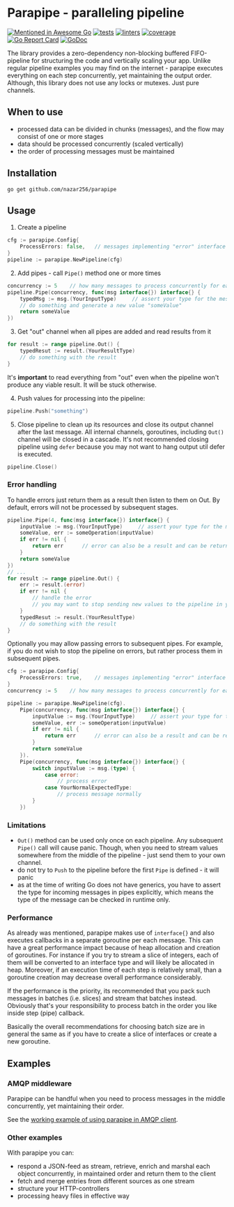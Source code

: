Parapipe - paralleling pipeline
===============================

[![Mentioned in Awesome Go](https://awesome.re/mentioned-badge-flat.svg)](https://github.com/avelino/awesome-go)
[![tests](https://github.com/nazar256/parapipe/actions/workflows/tests.yml/badge.svg)](https://github.com/nazar256/parapipe/actions/workflows/tests.yml)
[![linters](https://github.com/nazar256/parapipe/actions/workflows/linters.yml/badge.svg)](https://github.com/nazar256/parapipe/actions/workflows/linters.yml)
[![coverage](https://codecov.io/gh/nazar256/parapipe/branch/main/graph/badge.svg?token=N6NI66KPXG)](https://codecov.io/gh/nazar256/parapipe)
[![Go Report Card](https://goreportcard.com/badge/github.com/nazar256/parapipe)](https://goreportcard.com/report/github.com/nazar256/parapipe)
[![GoDoc](https://godoc.org/github.com/nazar256/parapipe?status.svg)](https://godoc.org/github.com/nazar256/parapipe)

The library provides a zero-dependency non-blocking buffered FIFO-pipeline 
for structuring the code and vertically scaling your app. 
Unlike regular pipeline examples you may find on the internet - parapipe executes everything on each step concurrently,
yet maintaining the output order. Although, this library does not use any locks or mutexes. Just pure channels.

When to use
-----------

* processed data can be divided in chunks (messages), and the flow may consist of one or more stages
* data should be processed concurrently (scaled vertically)
* the order of processing messages must be maintained

Installation
------------

```
go get github.com/nazar256/parapipe
```

Usage
-----

1. Create a pipeline

```go
cfg := parapipe.Config{
    ProcessErrors: false,	// messages implementing "error" interface will not be passed to subsequent workers
}
pipeline := parapipe.NewPipeline(cfg)
```

2. Add pipes - call `Pipe()` method one or more times
```go
concurrency := 5    // how many messages to process concurrently for each pipe
pipeline.Pipe(concurrency, func(msg interface{}) interface{} {
    typedMsg := msg.(YourInputType)     // assert your type for the message
    // do something and generate a new value "someValue"
    return someValue
})
   ```
3. Get "out" channel when all pipes are added and read results from it
```go
for result := range pipeline.Out() {
    typedResut := result.(YourResultType)
    // do something with the result
}
```
It's **important** to read everything from "out" even when the pipeline won't produce any viable result. 
It will be stuck otherwise.

4. Push values for processing into the pipeline:
```go
pipeline.Push("something")
```   

5. Close pipeline to clean up its resources and close its output channel after the last message. 
   All internal channels, goroutines, including `Out()` channel will be closed in a cascade.
   It's not recommended closing pipeline using `defer` because you may not want to hang output util defer is executed.
```go
pipeline.Close()
```   

### Error handling

To handle errors just return them as a result then listen to them on Out. 
By default, errors will not be processed by subsequent stages.
```go
pipeline.Pipe(4, func(msg interface{}) interface{} {
    inputValue := msg.(YourInputType)     // assert your type for the message
    someValue, err := someOperation(inputValue)
    if err != nil {
        return err      // error can also be a result and can be returned from a pipeline stage (pipe)
    }
    return someValue
})
// ...
for result := range pipeline.Out() {
    err := result.(error)
    if err != nil {
        // handle the error
        // you may want to stop sending new values to the pipeline in your own way and do close(pipeline.In())
    }   
    typedResut := result.(YourResultType)
    // do something with the result
}
```

Optionally you may allow passing errors to subsequent pipes. 
For example, if you do not wish to stop the pipeline on errors, but rather process them in subsequent pipes.
```go
cfg := parapipe.Config{
    ProcessErrors: true,	// messages implementing "error" interface will be passed to subsequent workers as any message
}
concurrency := 5    // how many messages to process concurrently for each pipe

pipeline := parapipe.NewPipeline(cfg).
    Pipe(concurrency, func(msg interface{}) interface{} {
        inputValue := msg.(YourInputType)     // assert your type for the message
        someValue, err := someOperation(inputValue)
        if err != nil {
            return err      // error can also be a result and can be returned from a pipeline stage (pipe)
        }
        return someValue
    }).
    Pipe(concurrency, func(msg interface{}) interface{} {
        switch inputValue := msg.(type) {
            case error:
                // process error 
            case YourNormalExpectedType:
                // process message normally
        }
    })
```

### Limitations

* `Out()` method can be used only once on each pipeline. Any subsequent `Pipe()` call will cause panic. 
  Though, when you need to stream values somewhere from the middle of the pipeline - just send them to your own channel.
* do not try to `Push` to the pipeline before the first `Pipe` is defined - it will panic
* as at the time of writing Go does not have generics, you have to assert the type for incoming messages in pipes explicitly,
which means the type of the message can be checked in runtime only.

### Performance

As already was mentioned, parapipe makes use of `interface{}` and also executes callbacks in a separate goroutine per each message.
This can have a great performance impact because of heap allocation and creation of goroutines.
For instance if you try to stream a slice of integers, each of them will be converted to an interface type and 
will likely be allocated in heap. 
Moreover, if an execution time of each step is relatively small,
than a goroutine creation may decrease overall performance considerably.

If the performance is the priority, its recommended that you pack such messages in batches (i.e. slices)
and stream that batches instead. 
Obviously that's your responsibility to process batch in the order you like inside step (pipe) callback.

Basically the overall recommendations for choosing batch size are in general the same as if you have to create a slice of interfaces
or create a new goroutine.

Examples
--------

### AMQP middleware

Parapipe can be handful when you need to process messages in the middle concurrently, yet maintaining their order.

See the [working example of using parapipe in AMQP client](http://github.com/nazar256/go-amqp-sniffer/blob/a5c5db375dc68a2e83c24686e4e57a63cf08c80b/sniffer/sniffer.go#L49-L108).

### Other examples

With parapipe you can:

  * respond a JSON-feed as stream, retrieve, enrich and marshal each object concurrently, in maintained order and return them to the client
  * fetch and merge entries from different sources as one stream
  * structure your HTTP-controllers
  * processing heavy files in effective way
